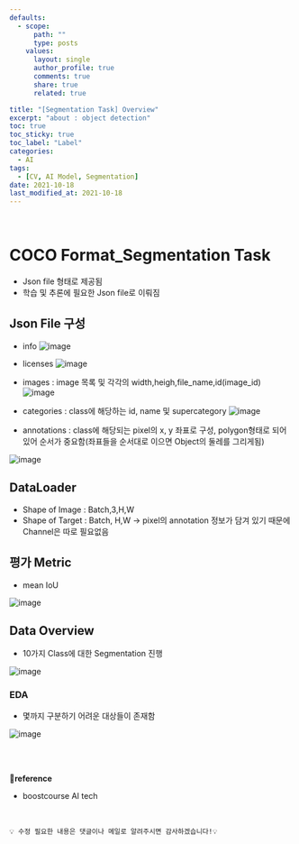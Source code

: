 ```yaml
---
defaults:
  - scope:
      path: ""
      type: posts
    values:
      layout: single
      author_profile: true
      comments: true
      share: true
      related: true

title: "[Segmentation Task] Overview"
excerpt: "about : object detection"
toc: true
toc_sticky: true
toc_label: "Label"
categories:
  - AI
tags:
  - [CV, AI Model, Segmentation]
date: 2021-10-18
last_modified_at: 2021-10-18
---
```


<br>

# COCO Format_Segmentation Task

- Json file 형태로 제공됨
- 학습 및 추론에 필요한 Json file로 이뤄짐

## Json File 구성

- info
![image](https://user-images.githubusercontent.com/77658029/137656294-770f8e53-5d6b-4699-b343-eb7fefc66d0b.png)

- licenses
![image](https://user-images.githubusercontent.com/77658029/137656312-bad8aab7-ca01-407d-80db-a3445e85e5c6.png)

- images : image 목록 및 각각의 width,heigh,file_name,id(image_id)
![image](https://user-images.githubusercontent.com/77658029/137656327-2b5b6b23-6de9-42e6-a1f3-c5db36e078f2.png)

- categories : class에 해당하는 id, name 및 supercategory
![image](https://user-images.githubusercontent.com/77658029/137656491-a56a0dcb-5151-4279-bdef-5312afcde35f.png)

- annotations :  class에 해당되는 pixel의 x, y 좌표로 구성, polygon형태로 되어 있어 순서가 중요함(좌표들을 순서대로 이으면 Object의 둘레를 그리게됨)

![image](https://user-images.githubusercontent.com/77658029/137656399-c4d29fe0-336f-4661-9487-15b0f9db6d63.png)


## DataLoader

- Shape of Image : Batch,3,H,W 
- Shape of Target : Batch, H,W -> pixel의 annotation 정보가 담겨 있기 때문에 Channel은 따로 필요없음


## 평가 Metric

- mean IoU

![image](https://user-images.githubusercontent.com/77658029/137659589-c51cfa11-edc1-4e05-b75d-2a1beb22e87b.png)

## Data Overview

- 10가지 Class에 대한 Segmentation 진행

![image](https://user-images.githubusercontent.com/77658029/139697022-f982371e-4162-40ac-bd15-847e1ab262a5.png)

### EDA

- 몇까지 구분하기 어려운 대상들이 존재함

![image](https://user-images.githubusercontent.com/77658029/139698599-81154ce2-15ae-4f0e-9477-8c8261d19ad4.png)


<br><br>

**📌reference**
- boostcourse AI tech

<br>

```
💡 수정 필요한 내용은 댓글이나 메일로 알려주시면 감사하겠습니다!💡 
```
